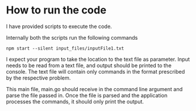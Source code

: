 
# How to run the code

I have provided scripts to execute the code. 

Internally both the scripts run the following commands 

`npm start --silent input_files/inputFile1.txt`

I expect your program to take the location to the text file as parameter. Input needs to be read from a text file, and output should be printed to the console. The text file will contain only commands in the format prescribed by the respective problem.

This main file, main.go should receive in the command line argument and parse the file passed in. Once the file is parsed and the application processes the commands, it should only print the output.


